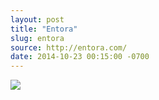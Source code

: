 ```yaml
---
layout: post
title: "Entora"
slug: entora
source: http://entora.com/
date: 2014-10-23 00:15:00 -0700
---
```


<img src="{{ site.url }}/assets/img/screenshots/entora.jpg">
